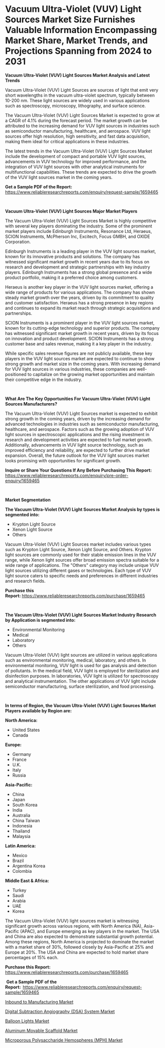 <p><h1>Vacuum Ultra-Violet (VUV) Light Sources Market Size Furnishes Valuable Information Encompassing Market Share, Market Trends, and Projections Spanning from 2024 to 2031</h1></p><p><strong>Vacuum Ultra-Violet (VUV) Light Sources Market Analysis and Latest Trends</strong></p>
<p><p>Vacuum Ultra-Violet (VUV) Light Sources are sources of light that emit very short wavelengths in the vacuum ultra-violet spectrum, typically between 10-200 nm. These light sources are widely used in various applications such as spectroscopy, microscopy, lithography, and surface science.</p><p>The Vacuum Ultra-Violet (VUV) Light Sources Market is expected to grow at a CAGR of 4.1% during the forecast period. The market growth can be attributed to the increasing demand for VUV light sources in industries such as semiconductor manufacturing, healthcare, and aerospace. VUV light sources offer high resolution, high sensitivity, and fast data acquisition, making them ideal for critical applications in these industries. </p><p>The latest trends in the Vacuum Ultra-Violet (VUV) Light Sources Market include the development of compact and portable VUV light sources, advancements in VUV technology for improved performance, and the integration of VUV light sources with other analytical instruments for multifunctional capabilities. These trends are expected to drive the growth of the VUV light sources market in the coming years.</p></p>
<p><strong>Get a Sample PDF of the Report:&nbsp;</strong> <a href="https://www.reliableresearchreports.com/enquiry/request-sample/1659465">https://www.reliableresearchreports.com/enquiry/request-sample/1659465</a></p>
<p>&nbsp;</p>
<p><strong>Vacuum Ultra-Violet (VUV) Light Sources Major Market Players</strong></p>
<p><p>The Vacuum Ultra-Violet (VUV) Light Sources Market is highly competitive with several key players dominating the industry. Some of the prominent market players include Edinburgh Instruments, Resonance Ltd, Heraeus, SCION Instruments, McPherson Inc, Excitech, Focus GMBH, and OXIDE Corporation.</p><p>Edinburgh Instruments is a leading player in the VUV light sources market, known for its innovative products and solutions. The company has witnessed significant market growth in recent years due to its focus on research and development and strategic partnerships with key industry players. Edinburgh Instruments has a strong global presence and a wide product portfolio, making it a preferred choice among customers.</p><p>Heraeus is another key player in the VUV light sources market, offering a wide range of products for various applications. The company has shown steady market growth over the years, driven by its commitment to quality and customer satisfaction. Heraeus has a strong presence in key regions and continues to expand its market reach through strategic acquisitions and partnerships.</p><p>SCION Instruments is a prominent player in the VUV light sources market, known for its cutting-edge technology and superior products. The company has witnessed significant market growth in recent years, driven by its focus on innovation and product development. SCION Instruments has a strong customer base and sales revenue, making it a key player in the industry.</p><p>While specific sales revenue figures are not publicly available, these key players in the VUV light sources market are expected to continue to show strong growth and market size in the coming years. With increasing demand for VUV light sources in various industries, these companies are well-positioned to capitalize on the growing market opportunities and maintain their competitive edge in the industry.</p></p>
<p>&nbsp;</p>
<p><strong>What Are The Key Opportunities For Vacuum Ultra-Violet (VUV) Light Sources Manufacturers?</strong></p>
<p><p>The Vacuum Ultra-Violet (VUV) Light Sources market is expected to exhibit strong growth in the coming years, driven by the increasing demand for advanced technologies in industries such as semiconductor manufacturing, healthcare, and aerospace. Factors such as the growing adoption of VUV light sources in spectroscopic applications and the rising investment in research and development activities are expected to fuel market growth. Additionally, advancements in VUV light source technology, such as improved efficiency and reliability, are expected to further drive market expansion. Overall, the future outlook for the VUV light sources market looks promising with opportunities for significant growth.</p></p>
<p><strong>Inquire or Share Your Questions If Any Before Purchasing This Report:</strong> <a href="https://www.reliableresearchreports.com/enquiry/pre-order-enquiry/1659465">https://www.reliableresearchreports.com/enquiry/pre-order-enquiry/1659465</a></p>
<p>&nbsp;</p>
<p><strong>Market Segmentation</strong></p>
<p><strong>The Vacuum Ultra-Violet (VUV) Light Sources Market Analysis by types is segmented into:</strong></p>
<p><ul><li>Krypton Light Source</li><li>Xenon Light Source</li><li>Others</li></ul></p>
<p><p>Vacuum Ultra-Violet (VUV) Light Sources market includes various types such as Krypton Light Source, Xenon Light Source, and Others. Krypton light sources are commonly used for their stable emission lines in the VUV range, while Xenon light sources offer broad emission spectra suitable for a wide range of applications. The "Others" category may include unique VUV light sources utilizing different gases or technologies. Each type of VUV light source caters to specific needs and preferences in different industries and research fields.</p></p>
<p><strong>Purchase this Report:&nbsp;</strong><a href="https://www.reliableresearchreports.com/purchase/1659465">https://www.reliableresearchreports.com/purchase/1659465</a></p>
<p>&nbsp;</p>
<p><strong>The Vacuum Ultra-Violet (VUV) Light Sources Market Industry Research by Application is segmented into:</strong></p>
<p><ul><li>Environmental Monitoring</li><li>Medical</li><li>Laboratory</li><li>Others</li></ul></p>
<p><p>Vacuum Ultra-Violet (VUV) light sources are utilized in various applications such as environmental monitoring, medical, laboratory, and others. In environmental monitoring, VUV light is used for gas analysis and detection of pollutants. In the medical field, VUV light is employed for sterilization and disinfection purposes. In laboratories, VUV light is utilized for spectroscopy and analytical instrumentation. The other applications of VUV light include semiconductor manufacturing, surface sterilization, and food processing.</p></p>
<p>&nbsp;</p>
<p><strong>In terms of Region, the Vacuum Ultra-Violet (VUV) Light Sources Market Players available by Region are:</strong></p>
<p>
    <p> <strong> North America: </strong>
        <ul>
            <li>United States</li>
            <li>Canada</li>
        </ul>
        </p> 
    <p> <strong> Europe: </strong>
        <ul>
            <li>Germany</li>
            <li>France</li>
            <li>U.K.</li>
            <li>Italy</li>
            <li>Russia</li>
        </ul>
        </p> 
    <p> <strong> Asia-Pacific: </strong>
        <ul>
            <li>China</li>
            <li>Japan</li>
            <li>South Korea</li>
            <li>India</li>
            <li>Australia</li>
            <li>China Taiwan</li>
            <li>Indonesia</li>
            <li>Thailand</li>
            <li>Malaysia</li>
        </ul>
        </p> 
    <p> <strong> Latin America: </strong>
        <ul>
            <li>Mexico</li>
            <li>Brazil</li>
            <li>Argentina Korea</li>
            <li>Colombia</li>
        </ul>
        </p> 
    <p> <strong> Middle East & Africa: </strong>
        <ul>
            <li>Turkey</li>
            <li>Saudi</li>
            <li>Arabia</li>
            <li>UAE</li>
            <li>Korea</li>
        </ul>
    </p>
    </p>
<p><p>The Vacuum Ultra-Violet (VUV) light sources market is witnessing significant growth across various regions, with North America (NA), Asia-Pacific (APAC), and Europe emerging as key players in the market. The USA and China are also expected to demonstrate substantial growth potential. Among these regions, North America is projected to dominate the market with a market share of 30%, followed closely by Asia-Pacific at 25% and Europe at 20%. The USA and China are expected to hold market share percentages of 15% each.</p></p>
<p><strong>Purchase this Report: </strong><a href="https://www.reliableresearchreports.com/purchase/1659465">https://www.reliableresearchreports.com/purchase/1659465</a></p>
<p>&nbsp;<strong>Get a Sample PDF of the Report:&nbsp;&nbsp;</strong><a href="https://www.reliableresearchreports.com/enquiry/request-sample/1659465">https://www.reliableresearchreports.com/enquiry/request-sample/1659465</a></p>
<p><strong></strong></p>
<p><p><a href="https://medium.com/p/49283aaedfda/edit">Inbound to Manufacturing Market</a></p><p><a href="https://github.com/jodemen/Market-Research-Report-List-1/blob/main/digital-subtraction-angiography-dsa-system-market.md">Digital Subtraction Angiography (DSA) System Market</a></p><p><a href="https://issuu.com/reportprime-2/docs/balloon-lights-market-size-2030.pptx">Balloon Lights Market</a></p><p><a href="https://issuu.com/reportprime-2/docs/aluminum-movable-scaffold-market-size-2030.pptx">Aluminum Movable Scaffold Market</a></p><p><a href="https://github.com/Sarissaschmalingtr6fz2739/Market-Research-Report-List-1/blob/main/microporous-polysaccharide-hemospheres-mph-market.md">Microporous Polysaccharide Hemospheres (MPH) Market</a></p></p>